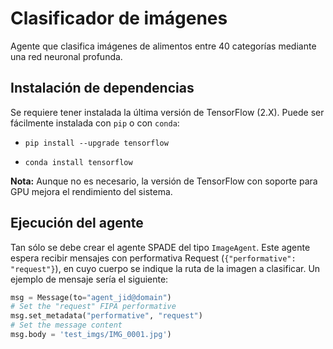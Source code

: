 # Clasificador de imágenes

Agente que clasifica imágenes de alimentos entre 40 categorías mediante una red neuronal profunda.

## Instalación de dependencias

Se requiere tener instalada la última versión de TensorFlow (2.X). Puede ser fácilmente instalada con `pip` o con `conda`:

* `pip install --upgrade tensorflow`

* `conda install tensorflow`

**Nota:** Aunque no es necesario, la versión de TensorFlow con soporte para GPU mejora el rendimiento del sistema.

## Ejecución del agente

Tan sólo se debe crear el agente SPADE del tipo `ImageAgent`. Este agente espera recibir mensajes con performativa Request (`{"performative": "request"}`), en cuyo cuerpo se indique la ruta de la imagen a clasificar. Un ejemplo de mensaje sería el siguiente:

```python
msg = Message(to="agent_jid@domain")
# Set the "request" FIPA performative
msg.set_metadata("performative", "request")
# Set the message content
msg.body = 'test_imgs/IMG_0001.jpg')
```
